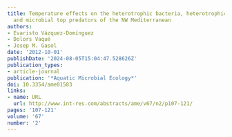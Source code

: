 ```yaml
---
title: Temperature effects on the heterotrophic bacteria, heterotrophic nanoflagellates,
  and microbial top predators of the NW Mediterranean
authors:
- Evaristo Vázquez-Domínguez
- Dolors Vaqué
- Josep M. Gasol
date: '2012-10-01'
publishDate: '2024-08-05T15:04:47.528626Z'
publication_types:
- article-journal
publication: '*Aquatic Microbial Ecology*'
doi: 10.3354/ame01583
links:
- name: URL
  url: http://www.int-res.com/abstracts/ame/v67/n2/p107-121/
pages: '107-121'
volume: '67'
number: '2'
---
```


